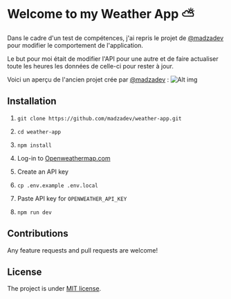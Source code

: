 # Welcome to my Weather App ⛅️

Dans le cadre d'un test de compétences, j'ai repris le projet de [@madzadev](<https://github.com/madzadev/weather-app>) pour modifier le comportement de l'application.

Le but pour moi était de modifier l'API pour une autre et de faire actualiser toute les heures les données de celle-ci pour rester à jour.

Voici un aperçu de l'ancien projet crée par [@madzadev](<https://github.com/madzadev/weather-app>) : 
![Alt img](https://images.ctfassets.net/zlsyc9paq6sa/3uBrJ07WSM40FpolgjInHY/7d886cb4187b52194bf9b63c183a1d3a/1627637330_x.gif)

## Installation

1. `git clone https://github.com/madzadev/weather-app.git`

2. `cd weather-app`

3. `npm install`

4. Log-in to [Openweathermap.com](https://openweathermap.org/)

5. Create an API key

6. `cp .env.example .env.local`

7. Paste API key for `OPENWEATHER_API_KEY`

8. `npm run dev`

## Contributions

Any feature requests and pull requests are welcome!

## License

The project is under [MIT license](https://choosealicense.com/licenses/mit/).
